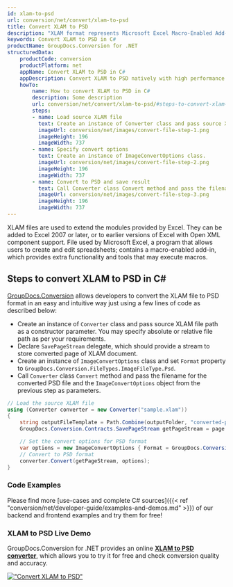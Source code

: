```yaml
---
id: xlam-to-psd
url: conversion/net/convert/xlam-to-psd
title: Convert XLAM to PSD
description: "XLAM format represents Microsoft Excel Macro-Enabled Add-In with .xlam extension. Learn how to convert XLAM to PSD file programmatically in C# language using GroupDocs.Conversion for .NET library."
keywords: Convert XLAM to PSD in C#
productName: GroupDocs.Conversion for .NET
structuredData:
    productCode: conversion
    productPlatform: net
    appName: Convert XLAM to PSD in C#
    appDescription: Convert XLAM to PSD natively with high performance using C# language and server side GroupDocs.Conversion for .NET APIs, without the use of any software like Microsoft or Open Office.
    howTo:
        name: How to convert XLAM to PSD in C# 
        description: Some description
        url: conversion/net/convert/xlam-to-psd/#steps-to-convert-xlam-to-psd-in-c
        steps:
        - name: Load source XLAM file 
          text: Create an instance of Converter class and pass source XLAM file path as a constructor parameter. You may specify absolute or relative file path as per your requirements. 
          imageUrl: conversion/net/images/convert-file-step-1.png
          imageHeight: 196
          imageWidth: 737
        - name: Specify convert options 
          text: Create an instance of ImageConvertOptions class.
          imageUrl: conversion/net/images/convert-file-step-2.png
          imageHeight: 196
          imageWidth: 737
        - name: Convert to PSD and save result 
          text: Call Converter class Convert method and pass the filename for the converted HTML file and the ImageConvertOptions object from the previous step as parameters.
          imageUrl: conversion/net/images/convert-file-step-3.png
          imageHeight: 196
          imageWidth: 737
---
```


XLAM files are used to extend the modules provided by Excel. They can be added to Excel 2007 or later, or to earlier versions of Excel with Open XML component support. File used by Microsoft Excel, a program that allows users to create and edit spreadsheets; contains a macro-enabled add-in, which provides extra functionality and tools that may execute macros.

## Steps to convert XLAM to PSD in C#

[GroupDocs.Conversion](https://products.groupdocs.com/conversion/net) allows developers to convert the XLAM file to PSD format in an easy and intuitive way just using a few lines of code as described below:

* Create an instance of `Converter` class and pass source XLAM file path as a constructor parameter. You may specify absolute or relative file path as per your requirements. 
* Declare `SavePageStream` delegate, which should provide a stream to store converted page of XLAM document.
* Create an instance of `ImageConvertOptions` class and set `Format` property to `GroupDocs.Conversion.FileTypes.ImageFileType.Psd`.
* Call `Converter` class `Convert` method and pass the filename for the converted PSD file and the `ImageConvertOptions` object from the previous step as parameters.

```csharp
// Load the source XLAM file
using (Converter converter = new Converter("sample.xlam"))
{
    string outputFileTemplate = Path.Combine(outputFolder, "converted-page-{0}.psd");
    GroupDocs.Conversion.Contracts.SavePageStream getPageStream = page => new FileStream(string.Format(outputFileTemplate, page), FileMode.Create);

    // Set the convert options for PSD format
    var options = new ImageConvertOptions { Format = GroupDocs.Conversion.FileTypes.ImageFileType.Psd };   
    // Convert to PSD format
    converter.Convert(getPageStream, options);
}
```

### Code Examples

Please find more [use-cases and complete C# sources]({{< ref "conversion/net/developer-guide/examples-and-demos.md" >}}) of our backend and frontend examples and try them for free!

### XLAM to PSD Live Demo

GroupDocs.Conversion for .NET provides an online [**XLAM to PSD converter**](https://products.groupdocs.app/conversion/xlam-to-psd), which allows you to try it for free and check conversion quality and accuracy.

[!["Convert XLAM to PSD"](conversion/net/images/convert-to-psd/convert-xlam-to-psd.png)](https://products.groupdocs.app/conversion/xlam-to-psd)